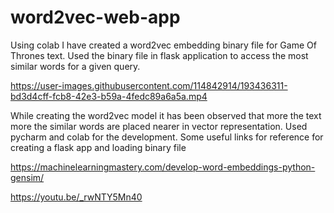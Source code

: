 # word2vec-web-app

Using colab I have created a word2vec embedding binary file for Game Of Thrones text. Used the binary file in flask application to access the most similar words for a given query.


https://user-images.githubusercontent.com/114842914/193436311-bd3d4cff-fcb8-42e3-b59a-4fedc89a6a5a.mp4


While creating the word2vec model it has been observed that more the text more the similar words are placed nearer in vector representation. Used pycharm and colab for the development. Some useful links for reference for creating a flask app and loading binary file

https://machinelearningmastery.com/develop-word-embeddings-python-gensim/

https://youtu.be/_rwNTY5Mn40
